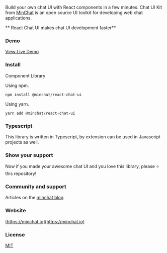 Build your own chat UI with React components in a few minutes. Chat UI Kit from [MinChat](https://minchat.io) is an open source UI toolkit for developing web chat applications.

** React Chat UI makes chat UI development faster**

### Demo

[View Live Demo](https://minchat.io/demo)

### Install

Component Library

Using npm.
```
npm install @minchat/react-chat-ui
```

Using yarn.
```
yarn add @minchat/react-chat-ui
```

### Typescript

This library is written in Typescript, by extension can be used in Javascript projects as well.

### Show your support
Now if you made your awesome chat UI and you love this library, please ⭐ this repository!

### Community and support

Articles on the [minchat blog](https://minchat.io/blog)

### Website

[https://minchat.io](https://minchat.io)

### License

[MIT](https://github.com/MinChatHQ/react-chat-ui/blob/master/LICENSE)
